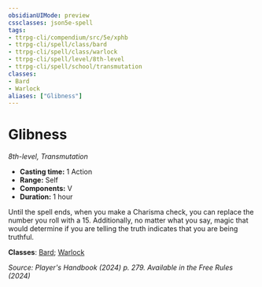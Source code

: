 ```yaml
---
obsidianUIMode: preview
cssclasses: json5e-spell
tags:
- ttrpg-cli/compendium/src/5e/xphb
- ttrpg-cli/spell/class/bard
- ttrpg-cli/spell/class/warlock
- ttrpg-cli/spell/level/8th-level
- ttrpg-cli/spell/school/transmutation
classes:
- Bard
- Warlock
aliases: ["Glibness"]
---
```

# Glibness
*8th-level, Transmutation*  


- **Casting time:** 1 Action
- **Range:** Self
- **Components:** V
- **Duration:** 1 hour

Until the spell ends, when you make a Charisma check, you can replace the number you roll with a 15. Additionally, no matter what you say, magic that would determine if you are telling the truth indicates that you are being truthful.

**Classes**: [Bard](3-Mechanics/CLI/lists/list-spells-classes-bard.md); [Warlock](3-Mechanics/CLI/lists/list-spells-classes-warlock.md)

*Source: Player's Handbook (2024) p. 279. Available in the Free Rules (2024)*